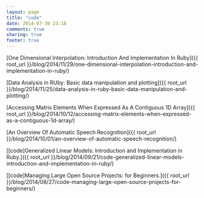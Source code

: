 ```yaml
---
layout: page
title: "code"
date: 2014-07-30 23:18
comments: true
sharing: true
footer: true
---
```


[One Dimensional Interpolation: Introduction And Implementation In Ruby]({{ root_url }}/blog/2014/11/29/one-dimensional-interpolation-introduction-and-implementation-in-ruby/)

[Data Analysis in RUby: Basic data manipulation and plotting]({{ root_url }}/blog/2014/11/25/data-analysis-in-ruby-basic-data-manipulation-and-plotting/)

[Accessing Matrix Elements When Expressed As A Contiguous 1D Array]({{ root_url }}/blog/2014/10/12/accessing-matrix-elements-when-expressed-as-a-contiguous-1d-array/)

[An Overview Of Automatic Speech Recognition]({{ root_url }}/blog/2014/10/01/an-overview-of-automatic-speech-recognition/)

[[code]Generalized Linear Models: Introduction and Implementation in Ruby.]({{ root_url }}/blog/2014/09/21/code-generalized-linear-models-introduction-and-implementation-in-ruby/)

[[code]Managing Large Open Source Projects: for Beginners.]({{ root_url }}/blog/2014/08/27/code-managing-large-open-source-projects-for-beginners/)
